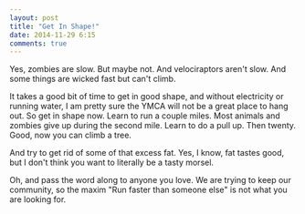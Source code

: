 ```yaml
---
layout: post
title: "Get In Shape!"
date: 2014-11-29 6:15
comments: true
---
```


Yes, zombies are slow.  But maybe not.  And velociraptors aren't slow.  And some things are wicked fast but can't climb.

It takes a good bit of time to get in good shape, and without electricity or running water, I am pretty sure the YMCA
will not be a great place to hang out.  So get in shape now.  Learn to run a couple miles.  Most animals and zombies give
up during the second mile.  Learn to do a pull up.  Then twenty.  Good, now you can climb a tree.

And try to get rid of some of that excess fat.  Yes, I know, fat tastes good, but I don't think you want to literally be
a tasty morsel.

Oh, and pass the word along to anyone you love.  We are trying to keep our community, so the maxim "Run faster than someone else"
is not what you are looking for.

